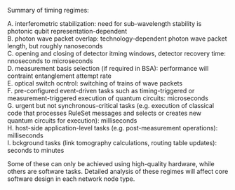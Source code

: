 Summary of timing regimes:

A. interferometric stabilization: need for sub-wavelength stability is photonic qubit representation-dependent  
B. photon wave packet overlap: technology-dependent photon wave packet length, but roughly nanoseconds  
C. opening and closing of detector itming windows, detector recovery time: nnoseconds to microseconds  
D. measurement basis selection (if required in BSA): performance will contraint entanglement attempt rate  
E. optical switch ocntrol: switching of trains of wave packets  
F. pre-configured event-driven tasks such as timing-triggered or measurement-triggered execution of quantum circuits: microseconds  
G. urgent but not synchronous-critical tasks (e.g. execution of classical code that processes RuleSet messages and selects or creates new quantum circuits for execution): milliseconds  
H. host-side application-level tasks (e.g. post-measurement operations): milliseconds  
I. bckground tasks (link tomography calculations, routing table updates): seconds to minutes  

Some of these can only be achieved using high-quality hardware, while others are software tasks. Detailed analysis of these regimes will affect core software design in each network node type.
